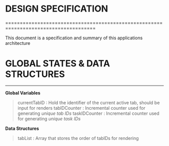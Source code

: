 # DESIGN SPECIFICATION
=====================================================================================

This document is a specification and summary of this applications architecture

# GLOBAL STATES & DATA STRUCTURES
-----------------------------------------

**Global Variables**
> currentTabID : Hold the identifier of the current active tab, should be input for renders
> tabIDCounter : Incremental counter used for generating *unique tab IDs*
> taskIDCounter : Incremental counter used for generating *unique task IDs*

**Data Structures**

> tabList : Array that stores the order of tabIDs for rendering





